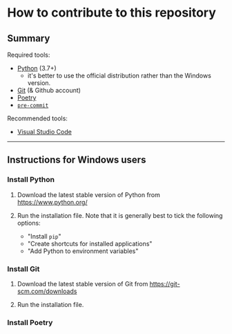 # How to contribute to this repository

## Summary

Required tools:
- [Python](https://www.python.org/) (3.7+)
  - it's better to use the official distribution rather than the Windows version.
- [Git](https://git-scm.com/) (& Github account)
- [Poetry](https://python-poetry.org/docs/)
- [`pre-commit`](https://pre-commit.com/)

Recommended tools:
- [Visual Studio Code](https://code.visualstudio.com/)

---

## Instructions for Windows users


### Install Python

1. Download the latest stable version of Python from https://www.python.org/
   
2. Run the installation file. Note that it is generally best to tick the following options:
   -  "Install `pip`"
   -  "Create shortcuts for installed applications"
   -  "Add Python to environment variables"


### Install Git

1. Download the latest stable version of Git from https://git-scm.com/downloads
   
2. Run the installation file.


### Install Poetry

